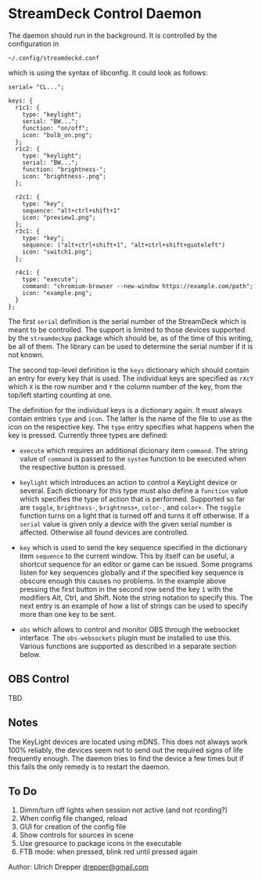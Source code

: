 StreamDeck Control Daemon
=========================

The daemon should run in the background.  It is controlled by the configuration in

    ~/.config/streamdeckd.conf

which is using the syntax of libconfig.  It could look as follows:

    serial= "CL...";
    
    keys: {
      r1c1: {
      	type: "keylight";
      	serial: "BW...";
      	function: "on/off";
      	icon: "bulb_on.png";
      };
      r1c2: {
      	type: "keylight";
      	serial: "BW...";
      	function: "brightness-";
      	icon: "brightness-.png";
      };
    
      r2c1: {
        type: "key";
        sequence: "alt+ctrl+shift+1"
        icon: "preview1.png";
      };
      r3c1: {
        type: "key";
        sequence: ("alt+ctrl+shift+1", "alt+ctrl+shift+quoteleft")
        icon: "switch1.png";
      };

      r4c1: {
      	type: "execute";
      	command: "chromium-browser --new-window https://example.com/path";
      	icon: "example.png";
      }
    };

The first `serial` definition is the serial number of the StreamDeck which is meant to be controlled.
The support is limited to those devices supported by the `streamdeckpp` package which should be,
as of the time of this writing, be all of them.  The library can be used to determine the serial
number if it is not known.

The second top-level definition is the `keys` dictionary which should contain an entry for every
key that is used.  The individual keys are specified as `rXcY` which `X` is the row number and `Y` the column number of the key, from the top/left starting counting at one.

The definition for the individual keys is a dictionary again.  It must always contain entries `type`
and `icon`.  The latter is the name of the file to use as the icon on the respective key.  The `type`
entry specifies what happens when the key is pressed.  Currently three types are defined:

* `execute` which requires an additional dicionary item `command`. The string value of `command` is
  passed to the `system` function to be executed when the respective button is pressed.

* `keylight` which introduces an action to control a KeyLight device or several.  Each dictionary for
  this type must also define a `function` value which specifies the type of action that is performed.
  Supported so far are `toggle`, `brightness-`, `brightness+`, `color-`, and `color+`.  The `toggle`
  function turns on a light that is turned off and turns it off otherwise.  If a `serial` value is
  given only a device with the given serial number is affected.  Otherwise all found devices are
  controlled.

* `key` which is used to send the key sequence specified in the dictionary item `sequence` to the
  current window.  This by itself can be useful, a shortcut sequence for an editor or game can
  be issued.  Some programs listen for key sequences globally and if the specified key sequence
  is obscure enough this causes no problems.  In the example above pressing the first button in
  the second row send the key `1` with the modifiers Alt, Ctrl, and Shift.  Note the string notation
  to specify this.  The next entry is an example of how a list of strings can be used to specify
  more than one key to be sent.

* `obs` which allows to control and monitor OBS through the websocket
  interface.  The `obs-websockets` plugin must be installed to use this.
  Various functions are supported as described in a separate section
  below.


OBS Control
-----------

TBD


Notes
-----

The KeyLight devices are located using mDNS.  This does not always work 100% reliably, the devices
seem not to send out the required signs of life frequently enough.  The
daemon tries to find the device a few times but if this fails the only
remedy is to restart the daemon.


To Do
-----

1. Dimm/turn off lights when session not active (and not rcording?)
2. When config file changed, reload
3. GUI for creation of the config file
4. Show controls for sources in scene
5. Use gresource to package icons in the executable
6. FTB mode: when pressed, blink red until pressed again


Author: Ulrich Drepper <drepper@gmail.com>
